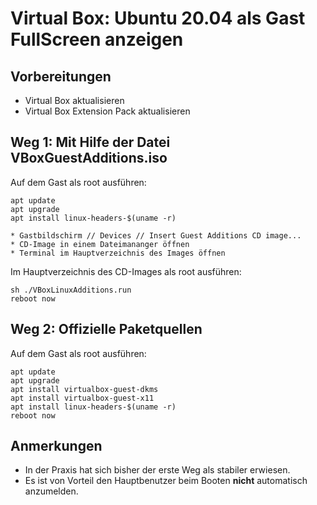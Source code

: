 # Virtual Box: Ubuntu 20.04 als Gast FullScreen anzeigen

## Vorbereitungen
* Virtual Box aktualisieren
* Virtual Box Extension Pack aktualisieren

## Weg 1: Mit Hilfe der Datei VBoxGuestAdditions.iso
Auf dem Gast als root ausführen:
```
apt update
apt upgrade
apt install linux-headers-$(uname -r)

* Gastbildschirm // Devices // Insert Guest Additions CD image...
* CD-Image in einem Dateimananger öffnen
* Terminal im Hauptverzeichnis des Images öffnen
```
Im Hauptverzeichnis des CD-Images als root ausführen:
```
sh ./VBoxLinuxAdditions.run
reboot now
```

## Weg 2: Offizielle Paketquellen
Auf dem Gast als root ausführen:
```
apt update
apt upgrade
apt install virtualbox-guest-dkms
apt install virtualbox-guest-x11
apt install linux-headers-$(uname -r)
reboot now
```

## Anmerkungen
* In der Praxis hat sich bisher der erste Weg als stabiler erwiesen.
* Es ist von Vorteil den Hauptbenutzer beim Booten **nicht** automatisch anzumelden.
